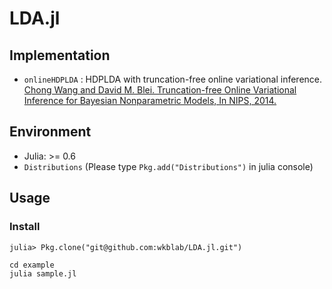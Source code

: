 # LDA.jl

## Implementation

- `onlineHDPLDA` : HDPLDA with  truncation-free online variational inference. [Chong Wang and David M. Blei. Truncation-free Online Variational Inference for Bayesian Nonparametric Models, In NIPS, 2014.](https://papers.nips.cc/paper/4534-truncation-free-online-variational-inference-for-bayesian-nonparametric-models.pdf)

## Environment

- Julia: >= 0.6
- `Distributions` (Please type `Pkg.add("Distributions")` in julia console)

## Usage

### Install

```
julia> Pkg.clone("git@github.com:wkblab/LDA.jl.git")
```

```julia
cd example
julia sample.jl
```
